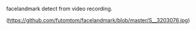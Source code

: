 facelandmark detect from video recording.

(https://github.com/futomtom/facelandmark/blob/master/S__3203076.jpg)